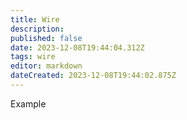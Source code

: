 ```yaml
---
title: Wire
description: 
published: false
date: 2023-12-08T19:44:04.312Z
tags: wire
editor: markdown
dateCreated: 2023-12-08T19:44:02.875Z
---
```


Example